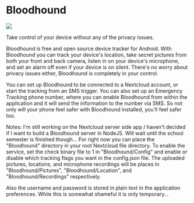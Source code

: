 # Bloodhound
![](https://i.imgur.com/JpB9yI0.png)

Take control of your device without any of the privacy issues.

Bloodhound is free and open source device tracker for Android. With Bloodhound you can track your device's location, take secret pictures from both your front and back camera, 
listen in on your device's microphone, and set an alarm off even if your device is on silent. There's no worry about privacy issues either, Bloodhound is completely in your control.

You can set up Bloodhound to be connected to a Nextcloud account, or start the tracking from an SMS trigger. You can also set up an Emergency Tracking phone number, where you can enable Bloodhound from within the application and it will send the information to the number via SMS. So not only will your phone feel safer with Bloodhound installed, you'll feel safer too.

Notes:
I'm still working on the Nextcloud server side app / haven't decided if I want to build a Bloodhound server in NodeJS. Will wait until the school semester is finished though...
For right now you can place the "Bloodhound" directory in your root Nextcloud file directory. To enable the service, set the check binary file to 1 in "Bloodhound/Config" and enable or disable which tracking flags you want in the config.json file. The uploaded pictures, locations, and microphone recordings will be places in "Bloodhound/Pictures", "Bloodhound/Location", and "Bloodhound/Recordings" respectively.

Also the username and password is stored in plain text in the application preferences. While this is somewhat shameful it is only temporary...
